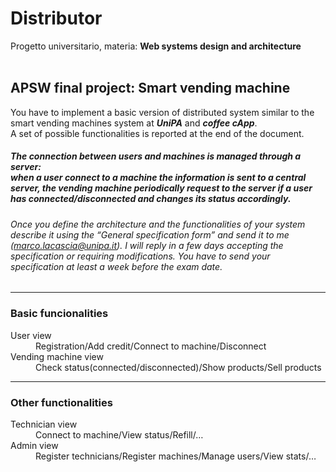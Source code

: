 # Distributor
Progetto universitario, materia: **Web systems design and architecture**
<br><br>
## APSW final project: Smart vending machine
You have to implement a basic version of distributed system similar to the smart vending machines system at ***UniPA*** and ***coffee cApp***.<br>
A set of possible functionalities is reported at the end of the document.<br>
##### The connection between users and machines is managed through a server: <br>when a user connect to a machine the information is sent to a central server, the vending machine periodically request to the server if a user has connected/disconnected and changes its status accordingly.
###### Once you define the architecture and the functionalities of your system describe it using the “General specification form” and send it to me (marco.lacascia@unipa.it). I will reply in a few days accepting the specification or requiring modifications. You have to send your specification at least a week before the exam date.

---

<h3>Basic funcionalities</h3>

<dl>
  <dt>User view</dt>
  <dd>Registration/Add credit/Connect to machine/Disconnect</dd>
  <dt>Vending machine view</dt>
  <dd>Check status(connected/disconnected)/Show products/Sell products</dd>
</dl>

---

<h3>Other functionalities</h3>
<dl>
  <dt>Technician view</dt>
  <dd>Connect to machine/View status/Refill/…</dd>
  <dt>Admin view</dt>
  <dd>Register technicians/Register machines/Manage users/View stats/…</dd>
</dl>
